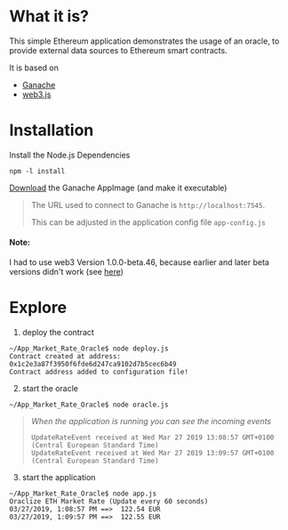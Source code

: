 
# What it is?
This simple Ethereum application demonstrates the usage of an oracle, to provide external data sources to Ethereum smart contracts.

It is based on
- [Ganache](https://www.truffleframework.com/ganache)
- [web3.js](https://github.com/ethereum/web3.js)

# Installation

Install the Node.js Dependencies

`npm -l install`

[Download](https://www.truffleframework.com/ganache) the Ganache AppImage (and make it executable)

> The URL used to connect to Ganache is `http://localhost:7545`.
> 
>This can be adjusted in the application config file `app-config.js`

#### Note:
I had to use web3 Version 1.0.0-beta.46, because earlier and later beta versions didn't work (see [here](https://github.com/ethereum/web3.js/issues/2601))


# Explore

1. deploy the contract
```
~/App_Market_Rate_Oracle$ node deploy.js
Contract created at address:  0x1c2e3a87f3950f6fde6d247ca9102d7b5cec6b49
Contract address added to configuration file!
```

2. start the oracle
```
~/App_Market_Rate_Oracle$ node oracle.js
```
> *When the application is running you can see the incoming events*
> ```
> UpdateRateEvent received at Wed Mar 27 2019 13:08:57 GMT+0100 (Central European Standard Time)
> UpdateRateEvent received at Wed Mar 27 2019 13:09:57 GMT+0100 (Central European Standard Time)
>```

3. start the application
```
~/App_Market_Rate_Oracle$ node app.js
Oraclize ETH Market Rate (Update every 60 seconds)
03/27/2019, 1:08:57 PM ==>  122.54 EUR
03/27/2019, 1:09:57 PM ==>  122.55 EUR
```



